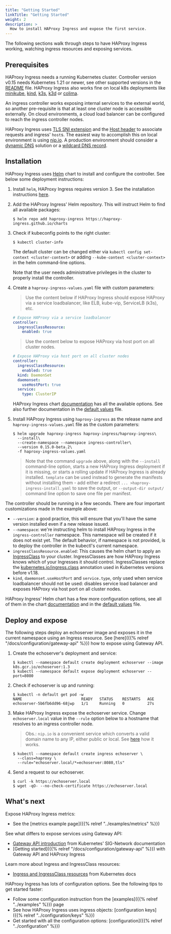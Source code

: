 ```yaml
---
title: "Getting Started"
linkTitle: "Getting Started"
weight: 2
description: >
  How to install HAProxy Ingress and expose the first service.
---
```


The following sections walk through steps to have HAProxy Ingress working, watching ingress resources and exposing services.

## Prerequisites

HAProxy Ingress needs a running Kubernetes cluster. Controller version v0.15 needs Kubernetes 1.21 or newer, see other supported versions in the [README](https://github.com/jcmoraisjr/haproxy-ingress/#use-haproxy-ingress) file. HAProxy Ingress also works fine on local k8s deployments like [minikube](https://minikube.sigs.k8s.io), [kind](https://kind.sigs.k8s.io), [k3s](https://k3s.io), [k3d](https://k3d.io) or [colima](https://github.com/abiosoft/colima).

An ingress controller works exposing internal services to the external world, so another pre-requisite is that at least one cluster node is accessible externally. On cloud environments, a cloud load balancer can be configured to reach the ingress controller nodes.

HAProxy Ingress uses [TLS SNI extension](https://en.wikipedia.org/wiki/Server_Name_Indication) and the [Host header](https://developer.mozilla.org/en-US/docs/Web/HTTP/Headers/Host) to associate requests and ingress' `host`s. The easiest way to accomplish this on local environment is using [nip.io](https://nip.io). A production environment should consider a [dynamic DNS](https://en.wikipedia.org/wiki/Dynamic_DNS) solution or a [wildcard DNS record](https://en.wikipedia.org/wiki/Wildcard_DNS_record).

## Installation

HAProxy Ingress uses [Helm](https://helm.sh) chart to install and configure the controller. See below some deployment instructions:

1. Install `helm`, HAProxy Ingress requires version 3. See the installation instructions [here](https://helm.sh/docs/intro/install/).

1. Add the HAProxy Ingress' Helm repository. This will instruct Helm to find all available packages:

    ```
    $ helm repo add haproxy-ingress https://haproxy-ingress.github.io/charts
    ```

1. Check if kubeconfig points to the right cluster:

    ```
    $ kubectl cluster-info
    ```

    The default cluster can be changed either via `kubectl config set-context <cluster-context>` or adding `--kube-context <cluster-context>` in the helm command-line options.

    Note that the user needs administrative privileges in the cluster to properly install the controller.

1. Create a `haproxy-ingress-values.yaml` file with custom parameters:

    > Use the content below if HAProxy Ingress should expose HAProxy via a service loadbalancer, like ELB, kube-vip, ServiceLB (k3s), etc.

    ```yaml
    # Expose HAProxy via a service loadbalancer
    controller:
      ingressClassResource:
        enabled: true
    ```

    > Use the content below to expose HAProxy via host port on all cluster nodes.

    ```yaml
    # Expose HAProxy via host port on all cluster nodes
    controller:
      ingressClassResource:
        enabled: true
      kind: DaemonSet
      daemonset:
        useHostPort: true
      service:
        type: ClusterIP
    ```

    HAProxy Ingress chart [documentation](https://github.com/haproxy-ingress/charts/blob/release-0.15/haproxy-ingress/README.md#configuration) has all the available options. See also further documentation in the [default values](https://github.com/haproxy-ingress/charts/blob/release-0.15/haproxy-ingress/values.yaml) file.

1. Install HAProxy Ingress using `haproxy-ingress` as the release name and `haproxy-ingress-values.yaml` file as the custom parameters:

    ```
    $ helm upgrade haproxy-ingress haproxy-ingress/haproxy-ingress\
      --install\
      --create-namespace --namespace ingress-controller\
      --version 0.15.0-beta.2\
      -f haproxy-ingress-values.yaml
    ```

    > Note that the command `upgrade` above, along with the `--install` command-line option, starts a new HAProxy Ingress deployment if it is missing, or starts a rolling update if HAProxy Ingress is already installed. `template` can be used instead to generate the manifests without installing them - add either a redirect `... >haproxy-ingress-install.yaml` to save the output, or `--output-dir output/` command line option to save one file per manifest.

The controller should be running in a few seconds. There are four important customizations made in the example above:

* `--version`: a good practice, this will ensure that you'll have the same version installed even if a new release issued.
* `--namespace`: we're instructing helm to install HAProxy Ingress in the `ingress-controller` namespace. This namespace will be created if it does not exist yet. The default behavior, if namespace is not provided, is to deploy the controller in the kubectl's current namespace.
* `ingressClassResource.enabled`: This causes the helm chart to apply an [IngressClass](https://kubernetes.io/docs/concepts/services-networking/ingress/#ingress-class) to your cluster. IngressClasses are how HAProxy Ingress knows which of your Ingresses it should control. IngressClasses replace the [kubernetes.io/ingress.class](https://kubernetes.io/docs/concepts/services-networking/ingress/#deprecated-annotation) annotation used in Kubernetes versions before v1.18.
* `kind`, `daemonset.useHostPort` and `service.type`, only used when service loadbalancer should not be used: disables service load balancer and exposes HAProxy via host port on all cluster nodes.

HAProxy Ingress' Helm chart has a few more configuration options, see all of them in the chart [documentation](https://github.com/haproxy-ingress/charts/blob/release-0.15/haproxy-ingress/README.md) and in the [default values](https://github.com/haproxy-ingress/charts/blob/release-0.15/haproxy-ingress/values.yaml) file.

## Deploy and expose

The following steps deploy an echoserver image and exposes it in the current namespace using an Ingress resource. See [here]({{% relref "/docs/configuration/gateway-api" %}}) how to expose using Gateway API.

1. Create the echoserver's deployment and service:

    ```
    $ kubectl --namespace default create deployment echoserver --image k8s.gcr.io/echoserver:1.3
    $ kubectl --namespace default expose deployment echoserver --port=8080
    ```

1. Check if echoserver is up and running:

    ```
    $ kubectl -n default get pod -w
    NAME                          READY   STATUS    RESTARTS   AGE
    echoserver-5b6fb6dd96-68jwp   1/1     Running   0          27s
    ```

1. Make HAProxy Ingress expose the echoserver service. Change `echoserver.local` value in the `--rule` option below to a hostname that resolves to an ingress controller node.

    > Obs.: `nip.io` is a convenient service which converts a valid domain name to any IP, either public or local. See [here](https://nip.io) how it works.

    ```
    $ kubectl --namespace default create ingress echoserver \
      --class=haproxy \
      --rule="echoserver.local/*=echoserver:8080,tls"
    ```

1. Send a request to our echoserver.

    ```
    $ curl -k https://echoserver.local
    $ wget -qO- --no-check-certificate https://echoserver.local
    ```

## What's next

Expose HAProxy Ingress metrics:

* See the [metrics example page]({{% relref "../examples/metrics" %}})

See what differs to expose services using Gateway API:

* [Gateway API introduction](https://gateway-api.sigs.k8s.io/) from Kubernetes' SIG-Network documentation
* [Getting started]({{% relref "/docs/configuration/gateway-api" %}}) with Gateway API and HAProxy Ingress

Learn more about Ingress and IngressClass resources:

* [Ingress and IngressClass resources](https://kubernetes.io/docs/concepts/services-networking/ingress/) from Kubernetes docs

HAProxy Ingress has lots of configuration options. See the following tips to get started faster:

* Follow some configuration instruction from the [examples]({{% relref "../examples" %}}) page
* See how HAProxy Ingress uses ingress objects: [configuration keys]({{% relref "../configuration/keys" %}})
* Get started with all the configuration options: [configuration]({{% relref "../configuration" %}})
